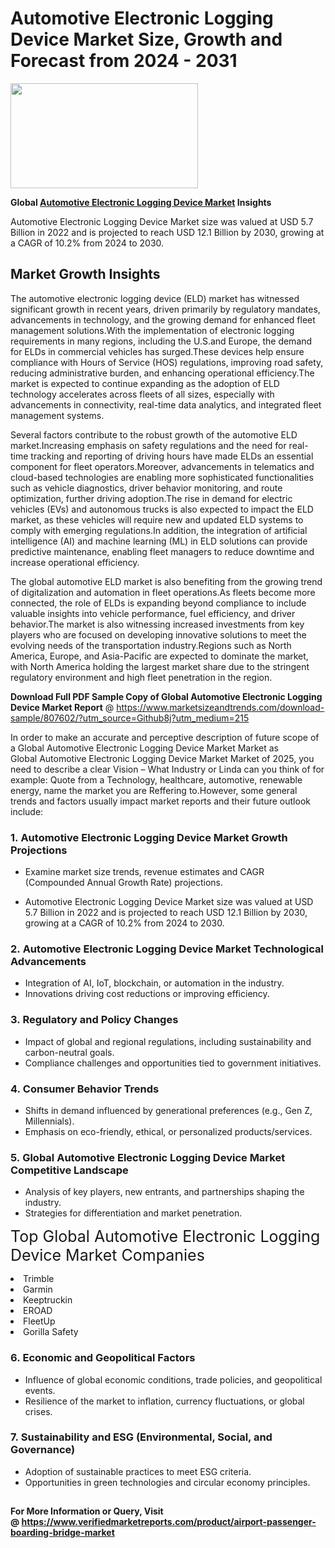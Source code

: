 <H1>Automotive Electronic Logging Device Market Size, Growth and Forecast from 2024 - 2031</H1><img class="aligncenter size-medium wp-image-584254" src="https://thirdeyenews.in/wp-content/uploads/2024/09/Global-Market-Research-300x168.jpeg" alt="" width="300" height="168" /><p><strong>Global&nbsp;<a href="https://www.marketsizeandtrends.com/download-sample/807602/?utm_source=Github8j?utm_medium=215">Automotive Electronic Logging Device Market</a> Insights</strong></p><p>Automotive Electronic Logging Device Market size was valued at USD 5.7 Billion in 2022 and is projected to reach USD 12.1 Billion by 2030, growing at a CAGR of 10.2% from 2024 to 2030.</p><p><h2>Market Growth Insights</h2> <p>The automotive electronic logging device (ELD) market has witnessed significant growth in recent years, driven primarily by regulatory mandates, advancements in technology, and the growing demand for enhanced fleet management solutions.With the implementation of electronic logging requirements in many regions, including the U.S.and Europe, the demand for ELDs in commercial vehicles has surged.These devices help ensure compliance with Hours of Service (HOS) regulations, improving road safety, reducing administrative burden, and enhancing operational efficiency.The market is expected to continue expanding as the adoption of ELD technology accelerates across fleets of all sizes, especially with advancements in connectivity, real-time data analytics, and integrated fleet management systems.</p> <p>Several factors contribute to the robust growth of the automotive ELD market.Increasing emphasis on safety regulations and the need for real-time tracking and reporting of driving hours have made ELDs an essential component for fleet operators.Moreover, advancements in telematics and cloud-based technologies are enabling more sophisticated functionalities such as vehicle diagnostics, driver behavior monitoring, and route optimization, further driving adoption.The rise in demand for electric vehicles (EVs) and autonomous trucks is also expected to impact the ELD market, as these vehicles will require new and updated ELD systems to comply with emerging regulations.In addition, the integration of artificial intelligence (AI) and machine learning (ML) in ELD solutions can provide predictive maintenance, enabling fleet managers to reduce downtime and increase operational efficiency.<p>The global automotive ELD market is also benefiting from the growing trend of digitalization and automation in fleet operations.As fleets become more connected, the role of ELDs is expanding beyond compliance to include valuable insights into vehicle performance, fuel efficiency, and driver behavior.The market is also witnessing increased investments from key players who are focused on developing innovative solutions to meet the evolving needs of the transportation industry.Regions such as North America, Europe, and Asia-Pacific are expected to dominate the market, with North America holding the largest market share due to the stringent regulatory environment and high fleet penetration in the region.</p> <p><span class=""><strong>Download Full PDF Sample Copy of Global Automotive Electronic Logging Device Market Report</strong> @ <a href="https://www.marketsizeandtrends.com/download-sample/807602/?utm_source=Github8j?utm_medium=215" target="_blank">https://www.marketsizeandtrends.com/download-sample/807602/?utm_source=Github8j?utm_medium=215</a></span></p><p>In order to make an accurate and perceptive description of future scope of a Global&nbsp;Automotive Electronic Logging Device Market Market as Global&nbsp;Automotive Electronic Logging Device Market Market of 2025, you need to describe a clear Vision &ndash; What Industry or Linda can you think of for example: Quote from a Technology, healthcare, automotive, renewable energy, name the market you are Reffering to.However, some general trends and factors usually impact market reports and their future outlook include:</p><h3>1.&nbsp;<strong>Automotive Electronic Logging Device Market Growth Projections</strong></h3><ul><li>Examine market size trends, revenue estimates and CAGR (Compounded Annual Growth Rate) projections.</li><li><p>Automotive Electronic Logging Device Market size was valued at USD 5.7 Billion in 2022 and is projected to reach USD 12.1 Billion by 2030, growing at a CAGR of 10.2% from 2024 to 2030.</p></li></ul><h3>2.&nbsp;<strong>Automotive Electronic Logging Device Market Technological Advancements</strong></h3><ul><li>Integration of AI, IoT, blockchain, or automation in the industry.</li><li>Innovations driving cost reductions or improving efficiency.</li></ul><h3>3.&nbsp;<strong>Regulatory and Policy Changes</strong></h3><ul><li>Impact of global and regional regulations, including sustainability and carbon-neutral goals.</li><li>Compliance challenges and opportunities tied to government initiatives.</li></ul><h3>4.&nbsp;<strong>Consumer Behavior Trends</strong></h3><ul><li>Shifts in demand influenced by generational preferences (e.g., Gen Z, Millennials).</li><li>Emphasis on eco-friendly, ethical, or personalized products/services.</li></ul><h3>5.&nbsp;<strong>Global Automotive Electronic Logging Device Market Competitive Landscape</strong></h3><ul><li>Analysis of key players, new entrants, and partnerships shaping the industry.</li><li>Strategies for differentiation and market penetration.</li></ul><p data-pm-slice="1 1 []"><span style="color: inherit; font-family: inherit; font-size: 25px;">Top Global Automotive Electronic Logging Device Market Companies</span></p><div class="" data-test-id=""><p><li>Trimble</li><li> Garmin</li><li> Keeptruckin</li><li> EROAD</li><li> FleetUp</li><li> Gorilla Safety</li></p></div><h3>6.&nbsp;<strong>Economic and Geopolitical Factors</strong></h3><ul><li>Influence of global economic conditions, trade policies, and geopolitical events.</li><li>Resilience of the market to inflation, currency fluctuations, or global crises.</li></ul><h3>7.&nbsp;<strong>Sustainability and ESG (Environmental, Social, and Governance)</strong></h3><ul><li>Adoption of sustainable practices to meet ESG criteria.</li><li>Opportunities in green technologies and circular economy principles.</li></ul><h2><strong style="font-size: 14px;">For More Information or Query, Visit @&nbsp;</strong><a style="background-color: #ffffff; font-size: 14px;" href="https://www.marketsizeandtrends.com/report/automotive-electronic-logging-device-market/" target="_blank">https://www.verifiedmarketreports.com/product/airport-passenger-boarding-bridge-market</a></h2>